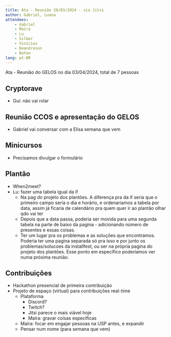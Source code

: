 ```yaml
---
title: Ata - Reunião 20/03/2024 - via Jitsi
author: Gabriel, Luana
attendees:
    - Gabriel
    - Maíra
    - Lu
    - Silmar
    - Vinícius
    - Deandreson
    - Natan
lang: pt-BR
---
```


Ata - Reunião do GELOS no dia 03/04/2024, total de 7 pessoas

## Cryptorave
- Gui: não vai rolar

## Reunião CCOS e apresentação do GELOS

- Gabriel vai conversar com a Elisa semana que vem

## Minicursos

- Precisamos divulgar o formulário

## Plantão

- When2meet?
- Lu: fazer uma tabela igual da if
    - Na pag do projeto dos plantões. A diferença pra da if seria que o primeiro campo seria o dia e horário, e ordenariamos a tabela por data, assim já ficaria de calendário pra quem quer ir ao plantão olhar qdo vai ter
    - Depois que a data passa, poderia ser movida para uma segunda tabela na parte de baixo da pagina - adicionando número de presentes e essas coisas.
    - Ter um lugar pra os problemas e as soluções que encontramos. Poderia ter uma pagina separada só pra isso e por junto os problemas/solucoes da installfest, ou  ser na própria pagina do projeto dos plantões. Esse ponto em específico poderíamos ver numa próxima reunião.



## Contribuições

- Hackathon presencial de primeira contribuição
- Projeto de espaço (virtual) para contribuições real-time
    - Plataforma
        - Discord?
        - Twitch?
        - Jitsi parece o mais viável hoje
        - Maíra: gravar coisas específicas
    - Maíra: focar em engajar pessoas na USP antes, e expandir
    - Pensar num nome (para semana que vem)
